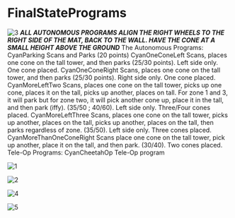 # FinalStatePrograms
![3](https://user-images.githubusercontent.com/91763642/217996294-2f6ece29-6864-4768-a0d4-13bee6751499.png)
***ALL AUTONOMOUS PROGRAMS ALIGN THE RIGHT WHEELS TO THE RIGHT SIDE OF THE MAT, BACK TO THE WALL. HAVE THE CONE AT A SMALL HEIGHT ABOVE THE GROUND***
The Autonomous Programs:
CyanParking
Scans and Parks (20 points)
CyanOneConeLeft
Scans, places one cone on the tall tower, and then parks (25/30 points). Left side only. One cone placed.
CyanOneConeRight
Scans, places one cone on the tall tower, and then parks (25/30 points). Right side only. One cone placed.
CyanMoreLeftTwo
Scans, places one cone on the tall tower, picks up one cone, places it on the tall, picks up another, places on tall. For zone 1 and 3, it will park but for zone two, it will pick another cone up, place it in the tall, and then park (iffy). (35/50 ; 40/60). Left side only. Three/Four cones placed.
CyanMoreLeftThree
Scans, places one cone on the tall tower, picks up another, places on the tall, picks up another, places on the tall, then parks regardless of zone. (35/50). Left side only. Three cones placed.
CyanMoreThanOneConeRight
Scans place one cone on the tall tower, pick up another, place it on the tall, and then park. (30/40). Two cones placed.
Tele-Op Programs:
CyanCheetahOp
Tele-Op program


![1](https://user-images.githubusercontent.com/91763642/217996202-bae82957-92b9-46c3-9c75-ac4bccda66e9.png)

![2](https://user-images.githubusercontent.com/91763642/217996242-b75c6da0-cd87-46d4-a464-9d72d3bd6fca.png)

![4](https://user-images.githubusercontent.com/91763642/217996430-bc6d0d67-ce6c-4fdf-b28a-6932ddf7c867.png)

![5](https://user-images.githubusercontent.com/91763642/217996562-45c909d5-8f7d-4831-a65c-fcc7c86ec986.png)



